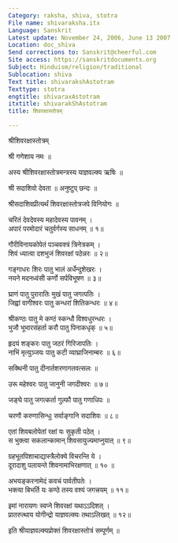 ```yaml
---
Category: raksha, shiva, stotra
File name: shivaraksha.itx
Language: Sanskrit
Latest update: November 24, 2006, June 13 2007
Location: doc_shiva
Send corrections to: Sanskrit@cheerful.com
Site access: https://sanskritdocuments.org
Subject: Hinduism/religion/traditional
Sublocation: shiva
Text title: shivarakshAstotram
Texttype: stotra
engtitle: shivaraxAstotram
itxtitle: shivarakShAstotram
title: शिवरक्षास्तोत्रम्

---
```

  
 श्रीशिवरक्षास्तोत्रम्   
  
श्री गणेशाय नमः ॥  
  
अस्य श्रीशिवरक्षास्तोत्रमन्त्रस्य याज्ञवल्क्य ऋषिः ॥  
  
श्री सदाशिवो देवता ॥ अनुष्टुप् छन्दः ॥  
  
श्रीसदाशिवप्रीत्यर्थं शिवरक्षास्तोत्रजपे विनियोगः ॥  
  
चरितं देवदेवस्य महादेवस्य पावनम् ।  
अपारं परमोदारं चतुर्वर्गस्य साधनम् ॥ १॥  
  
गौरीविनायकोपेतं पञ्चवक्त्रं त्रिनेत्रकम् ।  
शिवं ध्यात्वा दशभुजं शिवरक्षां पठेन्नरः ॥ २॥  
  
गङ्गाधरः शिरः पातु भालं अर्धेन्दुशेखरः ।  
नयने मदनध्वंसी कर्णो सर्पविभूषण ॥ ३॥  
  
घ्राणं पातु पुरारातिः मुखं पातु जगत्पतिः ।  
जिह्वां वागीश्वरः पातु कन्धरां शितिकन्धरः ॥ ४॥  
  
श्रीकण्ठः पातु मे कण्ठं स्कन्धौ विश्वधुरन्धरः ।  
भुजौ भूभारसंहर्ता करौ पातु पिनाकधृक् ॥ ५॥  
  
हृदयं शङ्करः पातु जठरं गिरिजापतिः ।  
नाभिं मृत्युञ्जयः पातु कटी व्याघ्राजिनाम्बरः ॥ ६॥  
  
सक्थिनी पातु दीनार्तशरणागतवत्सलः ॥  
  
उरू महेश्वरः पातु जानुनी जगदीश्वरः ॥ ७॥  
  
जङ्घे पातु जगत्कर्ता गुल्फौ पातु गणाधिपः ॥  
  
चरणौ करुणासिन्धुः सर्वाङ्गानि सदाशिवः ॥ ८॥  
  
एतां शिवबलोपेतां रक्षां यः सुकृती पठेत् ।  
स भुक्त्वा सकलान्कामान् शिवसायुज्यमाप्नुयात् ॥ ९॥  
  
ग्रहभूतपिशाचाद्यास्त्रैलोक्ये विचरन्ति ये ।  
दूरादाशु पलायन्ते शिवनामाभिरक्षणात् ॥ १० ॥  
  
अभयङ्करनामेदं कवचं पार्वतीपतेः ।  
भक्त्या बिभर्ति यः कण्ठे तस्य वश्यं जगत्त्रयम् ॥ ११॥  
  
इमां नारायणः स्वप्ने शिवरक्षां यथाऽऽदिशत् ।  
प्रातरुत्थाय योगीन्द्रो याज्ञवल्क्यः तथाऽलिखत् ॥ १२॥  
  
इति श्रीयाज्ञवल्क्यप्रोक्तं शिवरक्षास्तोत्रं सम्पूर्णम् ॥    
  
